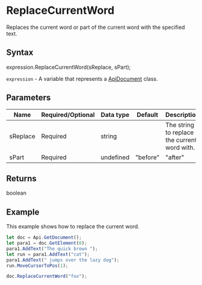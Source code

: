 # ReplaceCurrentWord

Replaces the current word or part of the current word with the specified text.

## Syntax

expression.ReplaceCurrentWord(sReplace, sPart);

`expression` - A variable that represents a [ApiDocument](../ApiDocument.md) class.

## Parameters

| **Name** | **Required/Optional** | **Data type** | **Default** | **Description** |
| ------------- | ------------- | ------------- | ------------- | ------------- |
| sReplace | Required | string |  | The string to replace the current word with. |
| sPart | Required | undefined | "before" | "after" |  | The desired part of the current word to be replaced. |

## Returns

boolean

## Example

This example shows how to replace the current word.

```javascript
let doc = Api.GetDocument();
let para1 = doc.GetElement(0);
para1.AddText("The quick brown ");
let run = para1.AddText("cat");
para1.AddText(" jumps over the lazy dog");
run.MoveCursorToPos(1);

doc.ReplaceCurrentWord("fox");


```
